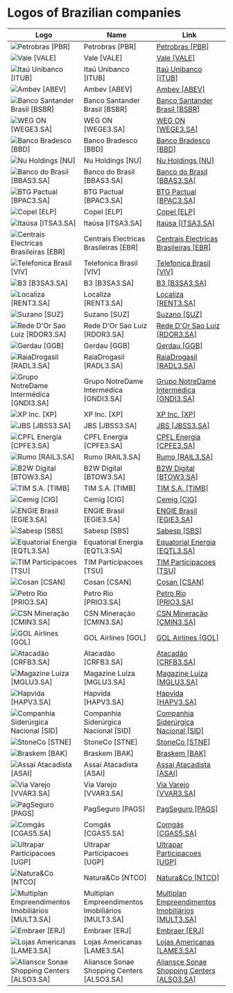 # Logos of Brazilian companies

| Logo | Name  | Link |
| ---- | ----  | ---- |
| ![Petrobras [PBR]](/img/128/PBR-745391e4.png) | Petrobras [PBR] | [Petrobras [PBR]](../../page/petrobras/logo/ ) |
| ![Vale [VALE]](/img/128/VALE-d2bf7b6a.png) | Vale [VALE] | [Vale [VALE]](../../page/vale/logo/ ) |
| ![Itaú Unibanco [ITUB]](/img/128/ITUB-570eef34.png) | Itaú Unibanco [ITUB] | [Itaú Unibanco [ITUB]](../../page/itau-unibanco/logo/ ) |
| ![Ambev [ABEV]](/img/128/ABEV-a868fdcc.png) | Ambev [ABEV] | [Ambev [ABEV]](../../page/ambev/logo/ ) |
| ![Banco Santander Brasil [BSBR]](/img/128/BSBR-a7dd29bf.png) | Banco Santander Brasil [BSBR] | [Banco Santander Brasil [BSBR]](../../page/banco-santander-brasil/logo/ ) |
| ![WEG ON [WEGE3.SA]](/img/128/WEGE3.SA-657bfbb3.png) | WEG ON [WEGE3.SA] | [WEG ON [WEGE3.SA]](../../page/weg-on/logo/ ) |
| ![Banco Bradesco [BBD]](/img/128/BBD-de2aabe1.png) | Banco Bradesco [BBD] | [Banco Bradesco [BBD]](../../page/banco-bradesco/logo/ ) |
| ![Nu Holdings [NU]](/img/128/NU-4cfcb4db.png) | Nu Holdings [NU] | [Nu Holdings [NU]](../../page/nu-holdings/logo/ ) |
| ![Banco do Brasil [BBAS3.SA]](/img/128/BBAS3.SA-c5145a56.png) | Banco do Brasil [BBAS3.SA] | [Banco do Brasil [BBAS3.SA]](../../page/banco-do-brasil/logo/ ) |
| ![BTG Pactual [BPAC3.SA]](/img/128/BPAC3.SA-b1f154eb.png) | BTG Pactual [BPAC3.SA] | [BTG Pactual [BPAC3.SA]](../../page/btg-pactual/logo/ ) |
| ![Copel [ELP]](/img/128/ELP-b1c15f9b.png) | Copel [ELP] | [Copel [ELP]](../../page/copel/logo/ ) |
| ![Itaúsa [ITSA3.SA]](/img/128/ITSA3.SA-91f1e9df.png) | Itaúsa [ITSA3.SA] | [Itaúsa [ITSA3.SA]](../../page/itausa/logo/ ) |
| ![Centrais Electricas Brasileiras [EBR]](/img/128/EBR-f41dd000.png) | Centrais Electricas Brasileiras [EBR] | [Centrais Electricas Brasileiras [EBR]](../../page/centrais-electricas-brasileiras/logo/ ) |
| ![Telefonica Brasil [VIV]](/img/128/VIV-76310e46.png) | Telefonica Brasil [VIV] | [Telefonica Brasil [VIV]](../../page/telefonica-brasil/logo/ ) |
| ![B3 [B3SA3.SA]](/img/128/B3SA3.SA-d6ad06e0.png) | B3 [B3SA3.SA] | [B3 [B3SA3.SA]](../../page/b3/logo/ ) |
| ![Localiza [RENT3.SA]](/img/128/RENT3.SA-afb90157.png) | Localiza [RENT3.SA] | [Localiza [RENT3.SA]](../../page/localiza/logo/ ) |
| ![Suzano [SUZ]](/img/128/SUZ-6e5dc99f.png) | Suzano [SUZ] | [Suzano [SUZ]](../../page/suzano/logo/ ) |
| ![Rede D'Or Sao Luiz [RDOR3.SA]](/img/128/RDOR3.SA-f2b4e319.png) | Rede D'Or Sao Luiz [RDOR3.SA] | [Rede D'Or Sao Luiz [RDOR3.SA]](../../page/rede-d-or-sao-luiz/logo/ ) |
| ![Gerdau [GGB]](/img/128/GGB-d9538cd6.png) | Gerdau [GGB] | [Gerdau [GGB]](../../page/gerdau/logo/ ) |
| ![RaiaDrogasil [RADL3.SA]](/img/128/RADL3.SA-f0c7fe55.png) | RaiaDrogasil [RADL3.SA] | [RaiaDrogasil [RADL3.SA]](../../page/raiadrogasil/logo/ ) |
| ![Grupo NotreDame Intermédica [GNDI3.SA]](/img/128/GNDI3.SA-751eadbe.png) | Grupo NotreDame Intermédica [GNDI3.SA] | [Grupo NotreDame Intermédica [GNDI3.SA]](../../page/grupo-notredame-intermedica/logo/ ) |
| ![XP Inc. [XP]](/img/128/XP-8ac9e8cb.png) | XP Inc. [XP] | [XP Inc. [XP]](../../page/xp-inc/logo/ ) |
| ![JBS [JBSS3.SA]](/img/128/JBSS3.SA-58e6bd55.png) | JBS [JBSS3.SA] | [JBS [JBSS3.SA]](../../page/jbs/logo/ ) |
| ![CPFL Energia [CPFE3.SA]](/img/128/CPFE3.SA-8255fa5a.png) | CPFL Energia [CPFE3.SA] | [CPFL Energia [CPFE3.SA]](../../page/cpfl-energia/logo/ ) |
| ![Rumo [RAIL3.SA]](/img/128/RAIL3.SA-1cbe0f41.png) | Rumo [RAIL3.SA] | [Rumo [RAIL3.SA]](../../page/rumo/logo/ ) |
| ![B2W Digital [BTOW3.SA]](/img/128/BTOW3.SA-e889968b.png) | B2W Digital [BTOW3.SA] | [B2W Digital [BTOW3.SA]](../../page/b2w/logo/ ) |
| ![TIM S.A. [TIMB]](/img/128/TIMB-baaf90e6.png) | TIM S.A. [TIMB] | [TIM S.A. [TIMB]](../../page/tim-sa/logo/ ) |
| ![Cemig [CIG]](/img/128/CIG-a94fdb42.png) | Cemig [CIG] | [Cemig [CIG]](../../page/cemig/logo/ ) |
| ![ENGIE Brasil [EGIE3.SA]](/img/128/EGIE3.SA-074395d3.png) | ENGIE Brasil [EGIE3.SA] | [ENGIE Brasil [EGIE3.SA]](../../page/engie-brasil/logo/ ) |
| ![Sabesp [SBS]](/img/128/SBS-67ccd558.png) | Sabesp [SBS] | [Sabesp [SBS]](../../page/sabesp/logo/ ) |
| ![Equatorial Energia [EQTL3.SA]](/img/128/EQTL3.SA-683eeef6.png) | Equatorial Energia [EQTL3.SA] | [Equatorial Energia [EQTL3.SA]](../../page/equatorial-energia/logo/ ) |
| ![TIM Participacoes [TSU]](/img/128/TSU-52bdf17f.png) | TIM Participacoes [TSU] | [TIM Participacoes [TSU]](../../page/tim-participacoes/logo/ ) |
| ![Cosan [CSAN]](/img/128/CSAN-f16f970a.png) | Cosan [CSAN] | [Cosan [CSAN]](../../page/cosan/logo/ ) |
| ![Petro Rio [PRIO3.SA]](/img/128/PRIO3.SA-fb1ea693.png) | Petro Rio [PRIO3.SA] | [Petro Rio [PRIO3.SA]](../../page/petro-rio/logo/ ) |
| ![CSN Mineração [CMIN3.SA]](/img/128/CMIN3.SA-e2e15b48.png) | CSN Mineração [CMIN3.SA] | [CSN Mineração [CMIN3.SA]](../../page/csn-mineracao/logo/ ) |
| ![GOL Airlines [GOL]](/img/128/GOL-48d7d43b.png) | GOL Airlines [GOL] | [GOL Airlines [GOL]](../../page/gol-airlines/logo/ ) |
| ![Atacadão [CRFB3.SA]](/img/128/CRFB3.SA-c8e1dc2d.png) | Atacadão [CRFB3.SA] | [Atacadão [CRFB3.SA]](../../page/atacadao/logo/ ) |
| ![Magazine Luíza [MGLU3.SA]](/img/128/MGLU3.SA-9d83745a.png) | Magazine Luíza [MGLU3.SA] | [Magazine Luíza [MGLU3.SA]](../../page/magazine-luiza/logo/ ) |
| ![Hapvida [HAPV3.SA]](/img/128/HAPV3.SA-ea6ddcb7.png) | Hapvida [HAPV3.SA] | [Hapvida [HAPV3.SA]](../../page/hapvida/logo/ ) |
| ![Companhia Siderúrgica Nacional [SID]](/img/128/SID-65bf97de.png) | Companhia Siderúrgica Nacional [SID] | [Companhia Siderúrgica Nacional [SID]](../../page/companhia-siderurgica-nacional/logo/ ) |
| ![StoneCo [STNE]](/img/128/STNE-02726e50.png) | StoneCo [STNE] | [StoneCo [STNE]](../../page/stoneco/logo/ ) |
| ![Braskem [BAK]](/img/128/BAK-206353fa.png) | Braskem [BAK] | [Braskem [BAK]](../../page/braskem/logo/ ) |
| ![Assaí Atacadista [ASAI]](/img/128/ASAI-925a9cde.png) | Assaí Atacadista [ASAI] | [Assaí Atacadista [ASAI]](../../page/assai-atacadista/logo/ ) |
| ![Via Varejo [VVAR3.SA]](/img/128/VVAR3.SA-05e10685.png) | Via Varejo [VVAR3.SA] | [Via Varejo [VVAR3.SA]](../../page/via-varejo/logo/ ) |
| ![PagSeguro [PAGS]](/img/128/PAGS-a9239f5a.png) | PagSeguro [PAGS] | [PagSeguro [PAGS]](../../page/pagseguro/logo/ ) |
| ![Comgás [CGAS5.SA]](/img/128/CGAS5.SA-d218f492.png) | Comgás [CGAS5.SA] | [Comgás [CGAS5.SA]](../../page/comgas/logo/ ) |
| ![Ultrapar Participacoes [UGP]](/img/128/UGP-d2295621.png) | Ultrapar Participacoes [UGP] | [Ultrapar Participacoes [UGP]](../../page/ultrapar-participacoes/logo/ ) |
| ![Natura&Co [NTCO]](/img/128/NTCO-27c75821.png) | Natura&Co [NTCO] | [Natura&Co [NTCO]](../../page/natura-co/logo/ ) |
| ![Multiplan Empreendimentos Imobiliários [MULT3.SA]](/img/128/MULT3.SA-92ea3ed0.png) | Multiplan Empreendimentos Imobiliários [MULT3.SA] | [Multiplan Empreendimentos Imobiliários [MULT3.SA]](../../page/multiplan-empreendimentos-imobiliarios/logo/ ) |
| ![Embraer [ERJ]](/img/128/ERJ-ac6a6229.png) | Embraer [ERJ] | [Embraer [ERJ]](../../page/embraer/logo/ ) |
| ![Lojas Americanas [LAME3.SA]](/img/128/LAME3.SA-29695144.png) | Lojas Americanas [LAME3.SA] | [Lojas Americanas [LAME3.SA]](../../page/lojas-americanas/logo/ ) |
| ![Aliansce Sonae Shopping Centers [ALSO3.SA]](/img/128/ALSO3.SA-4de1017d.png) | Aliansce Sonae Shopping Centers [ALSO3.SA] | [Aliansce Sonae Shopping Centers [ALSO3.SA]](../../page/aliansce-sonae-shopping-centers/logo/ ) |
